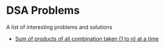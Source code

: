 # DSA Problems
A list of interesting problems and solutions

* [Sum of products of all combination taken (1 to n) at a time](https://www.geeksforgeeks.org/sum-products-combination-taken-1-n-time/)
